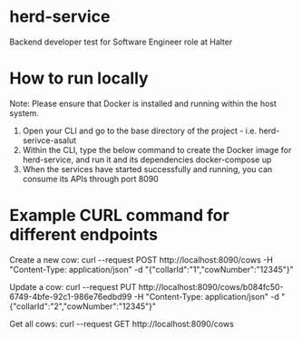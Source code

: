 # herd-service
Backend developer test for Software Engineer role at Halter

# How to run locally
Note: Please ensure that Docker is installed and running within the host system.

1. Open your CLI and go to the base directory of the project - i.e. herd-serivce-asalut
2. Within the CLI, type the below command to create the Docker image for herd-service, and run it and its dependencies
        docker-compose up
3. When the services have started successfully and running, you can consume its APIs through port 8090

# Example CURL command for different endpoints

Create a new cow:
curl --request POST http://localhost:8090/cows -H "Content-Type: application/json" -d "{\"collarId\":\"1\",\"cowNumber\":\"12345\"}"

Update a cow:
curl --request PUT http://localhost:8090/cows/b084fc50-6749-4bfe-92c1-986e76edbd99 -H "Content-Type: application/json" -d "{\"collarId\":\"2\",\"cowNumber\":\"12345\"}"

Get all cows:
curl --request GET http://localhost:8090/cows
